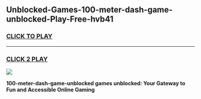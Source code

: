 
## Unblocked-Games-100-meter-dash-game-unblocked-Play-Free-hvb41
<h3>
<a href="https://premium76.site?title=100-meter-dash-game-unblocked&ref=23A">CLICK TO PLAY</a></h3>
<hr>

<h3>
<a href="https://premium76.site?title=100-meter-dash-game-unblocked&ref=23A">CLICK 2 PLAY</a>
  
</h3>

<a href="https://premium76.site?title=100-meter-dash-game-unblocked&ref=23A"><img src="https://clearcache.store/games.png"></a>


**100-meter-dash-game-unblocked games unblocked: Your Gateway to Fun and Accessible Online Gaming**
